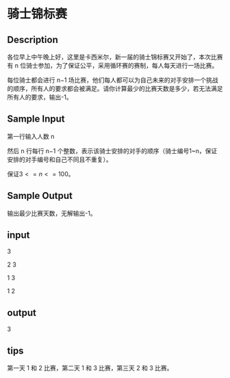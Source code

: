 # 骑士锦标赛

## Description
各位早上中午晚上好，这里是卡西米尔，新一届的骑士锦标赛又开始了，本次比赛有 n 位骑士参加，为了保证公平，采用循环赛的赛制，每人每天进行一场比赛。

每位骑士都会进行 n−1 场比赛，他们每人都可以为自己未来的对手安排一个挑战的顺序，所有人的要求都会被满足。请你计算最少的比赛天数是多少，若无法满足所有人的要求，输出-1。

## Sample Input
第一行输入人数 n

然后 n 行每行 n−1 个整数，表示该骑士安排的对手的顺序（骑士编号1~n，保证安排的对手编号和自己不同且不重复）。

保证$3 <= n <= 100$。
## Sample Output
输出最少比赛天数，无解输出-1。

## input
3

2 3

1 3

1 2

## output

3

## tips 
第一天 1 和 2 比赛，第二天 1 和 3 比赛，第三天 2 和 3 比赛。
